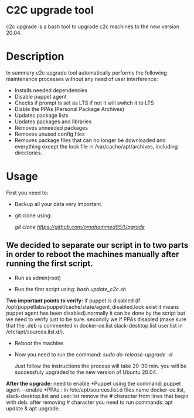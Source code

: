 # C2C upgrade tool

c2c upgrade is a bash tool to upgrade c2c machines to the new version 20.04.


# Description

In summary c2c upgrade tool automatically performs the following maintenance processes without any need of user interference:

* Installs needed dependencies
* Disable puppet agent
* Checks if prompt is set as LTS if not it will switch it to LTS
* Diable the PPAs (Personal Package Archives)
* Updates package lists
* Updates packages and libraries
* Removes unneeded packages
* Removes unused config files
* Removes package files that can no longer be downloaded and everything except the lock file in /var/cache/apt/archives, including directories.

# Usage

First you need to:

* Backup all your data very important.

* git clone using:

  *git clone https://github.com/omohammed95/Upgrade*

## We decided to separate our script in to two parts in order to reboot the machines manually after running the first script.

* Run as admin(root)

* Run the first script using: 
*bash update_c2c.sh*


**Two important points to verify:** if puppet is disabled (if /opt/puppetlabs/puppet/cache/state/agent_disabled.lock exist it means puppet agent has been disabled).normally it can be done by the script but we need to verify just to be sure. secondly we if PPAs disabled (make sure that the .deb is commented in docker-ce.list slack-desktop.list user.list in /etc/apt/sources.list.d/).

* Reboot the machine.
* Now you need to run the command: 
*sudo  do-release-upgrade -d*

  Just follow the instructions the process will take 20-30 min. you will be successfuly upgraded to the new version of Ubuntu 20.04. 
  
**After the upgrade:** need to enable
*Puppet using the command:        puppet agent --enable 
*PPAs : in /etc/apt/sources.list.d files name docker-ce.list, slack-desktop.list and user.list  remove the # character from lines that begin with deb. after removing # character you need to run commands: apt update & apt upgrade.
